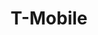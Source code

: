 ---
title: "T-Mobile"
url: /virginia-beach/t-mobile-virginia-beach-boulevard/
shop: mobile phone
---